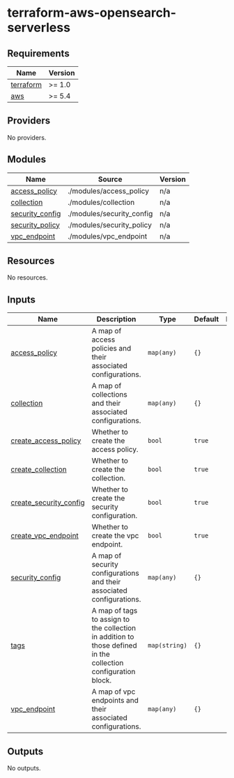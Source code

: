 # terraform-aws-opensearch-serverless

<!-- BEGINNING OF PRE-COMMIT-TERRAFORM DOCS HOOK -->
## Requirements

| Name | Version |
|------|---------|
| <a name="requirement_terraform"></a> [terraform](#requirement\_terraform) | >= 1.0 |
| <a name="requirement_aws"></a> [aws](#requirement\_aws) | >= 5.4 |

## Providers

No providers.

## Modules

| Name | Source | Version |
|------|--------|---------|
| <a name="module_access_policy"></a> [access\_policy](#module\_access\_policy) | ./modules/access_policy | n/a |
| <a name="module_collection"></a> [collection](#module\_collection) | ./modules/collection | n/a |
| <a name="module_security_config"></a> [security\_config](#module\_security\_config) | ./modules/security_config | n/a |
| <a name="module_security_policy"></a> [security\_policy](#module\_security\_policy) | ./modules/security_policy | n/a |
| <a name="module_vpc_endpoint"></a> [vpc\_endpoint](#module\_vpc\_endpoint) | ./modules/vpc_endpoint | n/a |

## Resources

No resources.

## Inputs

| Name | Description | Type | Default | Required |
|------|-------------|------|---------|:--------:|
| <a name="input_access_policy"></a> [access\_policy](#input\_access\_policy) | A map of access policies and their associated configurations. | `map(any)` | `{}` | no |
| <a name="input_collection"></a> [collection](#input\_collection) | A map of collections and their associated configurations. | `map(any)` | `{}` | no |
| <a name="input_create_access_policy"></a> [create\_access\_policy](#input\_create\_access\_policy) | Whether to create the access policy. | `bool` | `true` | no |
| <a name="input_create_collection"></a> [create\_collection](#input\_create\_collection) | Whether to create the collection. | `bool` | `true` | no |
| <a name="input_create_security_config"></a> [create\_security\_config](#input\_create\_security\_config) | Whether to create the security configuration. | `bool` | `true` | no |
| <a name="input_create_vpc_endpoint"></a> [create\_vpc\_endpoint](#input\_create\_vpc\_endpoint) | Whether to create the vpc endpoint. | `bool` | `true` | no |
| <a name="input_security_config"></a> [security\_config](#input\_security\_config) | A map of security configurations and their associated configurations. | `map(any)` | `{}` | no |
| <a name="input_tags"></a> [tags](#input\_tags) | A map of tags to assign to the collection in addition to those defined in the collection configuration block. | `map(string)` | `{}` | no |
| <a name="input_vpc_endpoint"></a> [vpc\_endpoint](#input\_vpc\_endpoint) | A map of vpc endpoints and their associated configurations. | `map(any)` | `{}` | no |

## Outputs

No outputs.
<!-- END OF PRE-COMMIT-TERRAFORM DOCS HOOK -->

